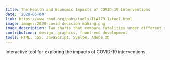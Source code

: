 ```yaml
---
title: The Health and Economic Impacts of COVID-19 Interventions
date: '2020-05-04'
link: https://www.rand.org/pubs/tools/TLA173-1/tool.html
image: images/2020-covid-decision-making.png
image_description: Two charts that compare fatalities under different scenarios.
contributions: design, graphics, front-end development
tools: HTML, CSS, JavaScript, Svelte, Adobe XD
---
```


Interactive tool for exploring the impacts of COVID-19 interventions.